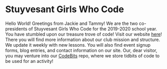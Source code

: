 # Stuyvesant Girls Who Code

Hello World! Greetings from Jackie and Tammy! We are the two co-presidents of Stuyvesant Girls Who Code for the 2019-2020 school year. You have stumbled upon our treasure trove of code! Visit our website [here](https://stuygwc2020.github.io)! There you will find more information about our club mission and structure. We update it weekly with new lessons. You will also find event signup forms, blog entries, and contact information on our site. Our, dear visitor, you may venture into our [CodeBits]() repo, where we store tidbits of code to be used for an activity! 

